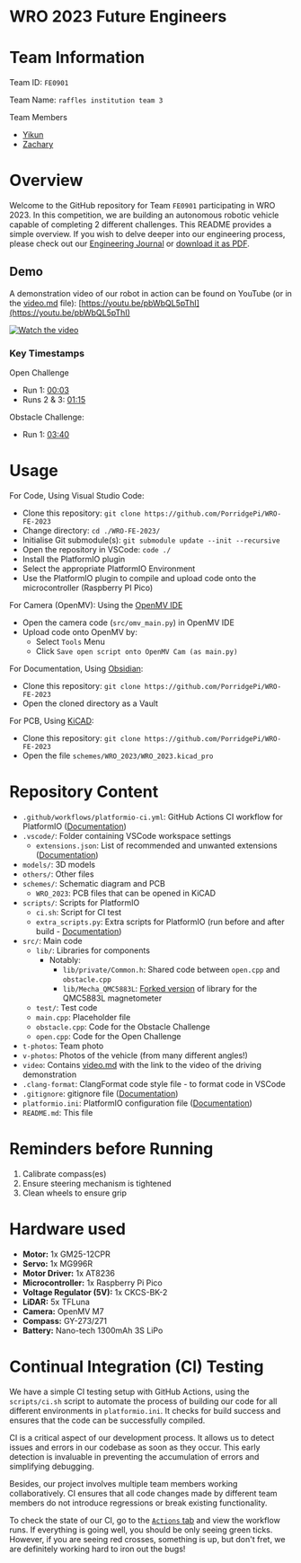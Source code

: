 # WRO 2023 Future Engineers

# Team Information

Team ID: `FE0901`

Team Name: `raffles institution team 3`

Team Members
- [Yikun](https://github.com/PorridgePi)
- [Zachary](https://github.com/Zachareeeeee)

# Overview

Welcome to the GitHub repository for Team `FE0901` participating in WRO 2023. In this competition, we are building an autonomous robotic vehicle capable of completing 2 different challenges. This README provides a simple overview. If you wish to delve deeper into our engineering process, please check out our [Engineering Journal](Engineering%20Journal.md) or [download it as PDF](https://github.com/PorridgePi/WRO-FE-2023/blob/main/docs/Engineering%20Journal.pdf).

## Demo

A demonstration video of our robot in action can be found on YouTube (or in the [video.md](video/video.md) file): [https://youtu.be/pbWbQL5pThI](https://youtu.be/pbWbQL5pThI)

[![Watch the video](https://img.youtube.com/vi/pbWbQL5pThI/hqdefault.jpg)](https://www.youtube.com/embed/pbWbQL5pThI)

### Key Timestamps
Open Challenge
- Run 1: [00:03](https://youtu.be/pbWbQL5pThI&t=3)
- Runs 2 & 3: [01:15](https://youtu.be/pbWbQL5pThI&t=75)

Obstacle Challenge:
- Run 1: [03:40](https://youtu.be/pbWbQL5pThI&t=221)

# Usage
For Code, Using Visual Studio Code:
- Clone this repository: `git clone https://github.com/PorridgePi/WRO-FE-2023`
- Change directory: `cd ./WRO-FE-2023/`
- Initialise Git submodule(s): `git submodule update --init --recursive`
- Open the repository in VSCode: `code ./`
- Install the PlatformIO plugin
- Select the appropriate PlatformIO Environment
- Use the PlatformIO plugin to compile and upload code onto the microcontroller (Raspberry PI Pico)

For Camera (OpenMV): Using the [OpenMV IDE](https://openmv.io/pages/download)
- Open the camera code (`src/omv_main.py`) in OpenMV IDE
- Upload code onto OpenMV by:
    - Select `Tools` Menu
    - Click `Save open script onto OpenMV Cam (as main.py)`

For Documentation, Using [Obsidian](https://obsidian.md/):
- Clone this repository: `git clone https://github.com/PorridgePi/WRO-FE-2023`
- Open the cloned directory as a Vault

For PCB, Using [KiCAD](https://www.kicad.org/):
- Clone this repository: `git clone https://github.com/PorridgePi/WRO-FE-2023`
- Open the file `schemes/WRO_2023/WRO_2023.kicad_pro`

# Repository Content
- `.github/workflows/platformio-ci.yml`: GitHub Actions CI workflow for PlatformIO ([Documentation](https://docs.platformio.org/en/latest/integration/ci/github-actions.html))
- `.vscode/`: Folder containing VSCode workspace settings
    - `extensions.json`: List of recommended and unwanted extensions ([Documentation](https://code.visualstudio.com/docs/editor/extension-gallery#_workspace-recommended-extensions))
- `models/`: 3D models
- `others/`: Other files
- `schemes/`: Schematic diagram and PCB
    - `WRO_2023`: PCB files that can be opened in KiCAD
- `scripts/`: Scripts for PlatformIO
    - `ci.sh`: Script for CI test
    - `extra_scripts.py`: Extra scripts for PlatformIO (run before and after build - [Documentation](https://docs.platformio.org/en/latest/scripting/actions.html))
- `src/`: Main code
    - `lib/`: Libraries for components
        - Notably:
            - `lib/private/Common.h`: Shared code between `open.cpp` and `obstacle.cpp`
            - `lib/Mecha_QMC5883L`: [Forked version](https://github.com/PorridgePi/Mecha_QMC5883L) of library for the QMC5883L magnetometer
    - `test/`: Test code
    - `main.cpp`: Placeholder file
    - `obstacle.cpp`: Code for the Obstacle Challenge
    - `open.cpp`: Code for the Open Challenge
- `t-photos`: Team photo
- `v-photos`: Photos of the vehicle (from many different angles!)
- `video`: Contains [video.md](video/video.md) with the link to the video of the driving demonstration
- `.clang-format`: ClangFormat code style file - to format code in VSCode
- `.gitignore`: gitignore file ([Documentation](https://git-scm.com/docs/gitignore))
- `platformio.ini`: PlatformIO configuration file ([Documentation](https://docs.platformio.org/en/stable/projectconf/index.html))
- `README.md`: This file

# Reminders before Running
1. Calibrate compass(es)
2. Ensure steering mechanism is tightened
3. Clean wheels to ensure grip

# Hardware used
- **Motor:** 1x GM25-12CPR 
- **Servo:** 1x MG996R
- **Motor Driver:** 1x AT8236
- **Microcontroller:** 1x Raspberry Pi Pico
- **Voltage Regulator (5V):** 1x CKCS-BK-2
- **LiDAR:** 5x TFLuna
- **Camera:** OpenMV M7
- **Compass:** GY-273/271
- **Battery:** Nano-tech 1300mAh 3S LiPo

# Continual Integration (CI) Testing

We have a simple CI testing setup with GitHub Actions, using the `scripts/ci.sh` script to automate the process of building our code for all different environments in `platformio.ini`. It checks for build success and ensures that the code can be successfully compiled.

CI is a critical aspect of our development process. It allows us to detect issues and errors in our codebase as soon as they occur. This early detection is invaluable in preventing the accumulation of errors and simplifying debugging.

Besides, our project involves multiple team members working collaboratively. CI ensures that all code changes made by different team members do not introduce regressions or break existing functionality.

To check the state of our CI, go to the [`Actions` tab](https://github.com/PorridgePi/WRO-FE-2023/actions) and view the workflow runs. If everything is going well, you should be only seeing green ticks. However, if you are seeing red crosses, something is up, but don't fret, we are definitely working hard to iron out the bugs!
